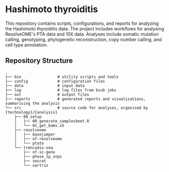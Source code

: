 # Hashimoto thyroiditis

This repository contains scripts, configurations, and reports for analyzing the Hashimoto thyroiditis data. The project includes workflows for analysing ResolveOME's PTA data and 10X data. Analyses include somatic mutation calling, genotyping, phylogenetic reconstruction, copy number calling, and cell type annotation.

## Repository Structure

```
.
├── bin                # utility scripts and tools
├── config             # configuration files
├── data               # input data
├── log                # log files from bsub jobs
├── out                # output files
├── reports            # generated reports and visualizations, summarising the analysis
└── src                # source code for analyses, organised by {technology}/{analysis}
    ├── 00_setup
    │   ├── 00_generate_samplesheet.R
    │   └── 01_get_bams.sh
    ├── resolveome
    │   ├── basejumper
    │   ├── nf-resolveome
    │   └── ptato
    └── trencadis-seq
        ├── nf-sc-geno
        ├── phase_1p_snps
        ├── seurat
        └── vartrix
```
